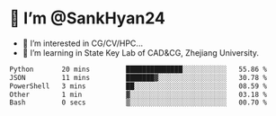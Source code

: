 # 👋 I’m @SankHyan24

- 👀 I’m interested in CG/CV/HPC...
- 🌱 I’m learning in State Key Lab of CAD&CG, Zhejiang University.

<!---
SankHyan24/SankHyan24 is a ✨ special ✨ repository because its `README.md` (this file) appears on your GitHub profile.
You can click the Preview link to take a look at your changes.
--->
<!--START_SECTION:waka-->

```txt
Python       20 mins         ██████████████░░░░░░░░░░░   55.86 %
JSON         11 mins         ███████▓░░░░░░░░░░░░░░░░░   30.78 %
PowerShell   3 mins          ██░░░░░░░░░░░░░░░░░░░░░░░   08.59 %
Other        1 min           ▓░░░░░░░░░░░░░░░░░░░░░░░░   03.18 %
Bash         0 secs          ▒░░░░░░░░░░░░░░░░░░░░░░░░   00.70 %
```

<!--END_SECTION:waka-->
